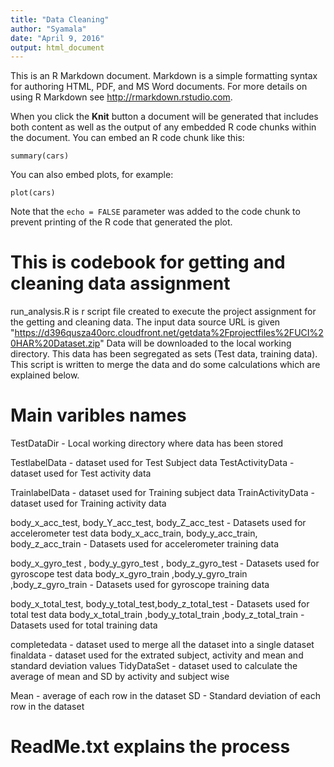 ```yaml
---
title: "Data Cleaning"
author: "Syamala"
date: "April 9, 2016"
output: html_document
---
```


This is an R Markdown document. Markdown is a simple formatting syntax for authoring HTML, PDF, and MS Word documents. For more details on using R Markdown see <http://rmarkdown.rstudio.com>.

When you click the **Knit** button a document will be generated that includes both content as well as the output of any embedded R code chunks within the document. You can embed an R code chunk like this:

```{r}
summary(cars)
```

You can also embed plots, for example:

```{r, echo=FALSE}
plot(cars)
```

Note that the `echo = FALSE` parameter was added to the code chunk to prevent printing of the R code that generated the plot.

# This is codebook for getting and cleaning data assignment

run_analysis.R is r script file created to execute the project assignment for the getting and cleaning data.
The input data source URL is given "https://d396qusza40orc.cloudfront.net/getdata%2Fprojectfiles%2FUCI%20HAR%20Dataset.zip"
Data will be downloaded to the local working directory. This data has been segregated as sets (Test data, training data). This script is written to merge the data and do some calculations which are explained below.

# Main varibles names
TestDataDir - Local working directory where data has been stored

TestlabelData - dataset used for Test Subject data
TestActivityData - dataset used for Test activity data

TrainlabelData - dataset used for Training subject data
TrainActivityData - dataset used for Training activity data

body_x_acc_test, body_Y_acc_test, body_Z_acc_test - Datasets used for accelerometer test data
body_x_acc_train, body_y_acc_train, body_z_acc_train - Datasets used for accelerometer training data

body_x_gyro_test , body_y_gyro_test , body_z_gyro_test - Datasets used for gyroscope test data
body_x_gyro_train ,body_y_gyro_train ,body_z_gyro_train - Datasets used for gyroscope training data

body_x_total_test, body_y_total_test,body_z_total_test - Datasets used for total test data
body_x_total_train ,body_y_total_train ,body_z_total_train - Datasets used for total training data 

completedata - dataset used to merge all the dataset into a single dataset
finaldata - dataset used for the extrated subject, activity and mean and standard deviation values
TidyDataSet - dataset used to calculate the average of mean and SD by activity and subject wise

Mean - average of each row in the dataset
SD - Standard deviation of each row in the dataset
# ReadMe.txt explains the process